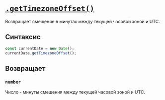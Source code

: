 # [`.getTimezoneOffset()`](../index.md)

Возвращает смещение в минутах между текущей часовой зоной и UTC.

## Синтаксис

```js
const currentDate = new Date();
currentDate.getTimezoneOffset();
```

## Возвращает

### `number`

Число - минуты смещения между текущей часовой зоной и UTC.
